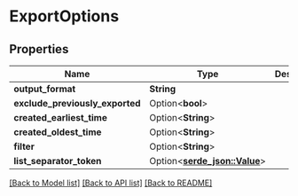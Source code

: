 # ExportOptions

## Properties

Name | Type | Description | Notes
------------ | ------------- | ------------- | -------------
**output_format** | **String** |  | 
**exclude_previously_exported** | Option<**bool**> |  | [optional]
**created_earliest_time** | Option<**String**> |  | [optional]
**created_oldest_time** | Option<**String**> |  | [optional]
**filter** | Option<**String**> |  | [optional]
**list_separator_token** | Option<[**serde_json::Value**]()> |  | [optional]

[[Back to Model list]](../README#documentation-for-models) [[Back to API list]](../README#documentation-for-api-endpoints) [[Back to README]](../README)



